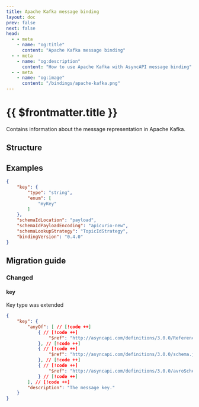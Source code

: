 ```yaml
---
title: Apache Kafka message binding
layout: doc
prev: false
next: false
head:
  - - meta
    - name: "og:title"
      content: "Apache Kafka message binding"
  - - meta
    - name: "og:description"
      content: "How to use Apache Kafka with AsyncAPI message binding"
  - - meta
    - name: "og:image"
      content: "/bindings/apache-kafka.png"
---
```


# {{ $frontmatter.title }}

Contains information about the message representation in Apache Kafka.

## Structure

<Json url="https://raw.githubusercontent.com/asyncapi/spec-json-schemas/master/bindings/kafka/0.4.0/message.json"/>

## Examples

```json
{
    "key": {
        "type": "string",
        "enum": [
            "myKey"
        ]
    },
    "schemaIdLocation": "payload",
    "schemaIdPayloadEncoding": "apicurio-new",
    "schemaLookupStrategy": "TopicIdStrategy",
    "bindingVersion": "0.4.0"
}
```

## Migration guide

### Changed

#### key

Key type was extended

```json
{
    "key": {
        "anyOf": [ // [!code ++]
            { // [!code ++]
                "$ref": "http://asyncapi.com/definitions/3.0.0/Reference.json" // [!code ++]
            }, // [!code ++]
            { // [!code ++]
                "$ref": "http://asyncapi.com/definitions/3.0.0/schema.json"
            }, // [!code ++]
            { // [!code ++]
                "$ref": "http://asyncapi.com/definitions/3.0.0/avroSchema_v1.json" // [!code ++]
            } // [!code ++]
        ], // [!code ++]
        "description": "The message key."
    }
}
```